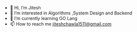 - 👋 Hi, I’m Jitesh 
- 👀 I’m interested in Algorithms ,System Design and Backend
- 🌱 I’m currently learning GO Lang
- 📫 How to reach me jiteshchawla1511@gmail.com

<!---
jiteshchawla1511/jiteshchawla1511 is a ✨ special ✨ repository because its `README.md` (this file) appears on your GitHub profile.
You can click the Preview link to take a look at your changes.
--->
